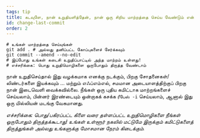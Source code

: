 ```yaml
---
tags: tip
title: கடவுளே, நான் உறுதியளித்தேன், நான் ஒரு சிறிய மாற்றத்தை செய்ய வேண்டும் என்பதை உடனடியாக உணர்ந்தேன்!
id: change-last-commit
order: 2
---
```


```git
# உங்கள் மாற்றத்தை செய்யுங்கள்
git add . # அல்லது தனிப்பட்ட கோப்புகளைச் சேர்க்கவும்
git commit --amend --no-edit
# இப்போது உங்கள் கடைசி உறுதிப்பாட்டில் அந்த மாற்றம் உள்ளது!
# எச்சரிக்கை: பொது உறுதிமொழிகளை ஒருபோதும் திருத்த வேண்டாம்
```

நான் உறுதிசெய்தால் இது வழக்கமாக எனக்கு நடக்கும், பிறகு சோதனைகள்/லிண்டர்களை இயக்கவும் ... மற்றும் எஃப்எம்எல், சமமான அடையாளத்திற்குப் பிறகு நான் இடைவெளி வைக்கவில்லை. நீங்கள் ஒரு புதிய கமிட்டாக மாற்றங்களைச் செய்யலாம், பின்னர் இரண்டையும் ஒன்றாகக் கசக்க `ரீபேஸ் -i` செய்யலாம், ஆனால் இது ஒரு மில்லியன் மடங்கு வேகமானது.

*எச்சரிக்கை: பொது/பகிரப்பட்ட கிளை வரை தள்ளப்பட்ட உறுதிமொழிகளை நீங்கள் ஒருபோதும் திருத்தக்கூடாது! உங்கள் உள்ளூர் நகலில் மட்டுமே இருக்கும் கமிட்டுகளைத் திருத்துங்கள் அல்லது உங்களுக்கு மோசமான நேரம் கிடைக்கும்.*